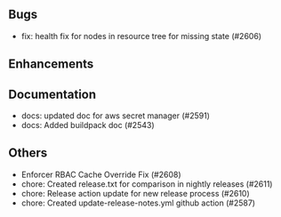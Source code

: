 ## Bugs
- fix: health fix for nodes in resource tree for missing state (#2606)
## Enhancements
## Documentation
- docs: updated doc for aws secret manager  (#2591)
- docs: Added buildpack doc (#2543)
## Others
- Enforcer RBAC Cache Override Fix (#2608)
- chore: Created release.txt for comparison in nightly releases (#2611)
- chore: Release action update for new release process (#2610)
- chore: Created update-release-notes.yml github action (#2587)
